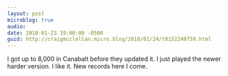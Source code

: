 ```yaml
---
layout: post
microblog: true
audio: 
date: 2010-01-23 19:00:00 -0500
guid: http://craigmcclellan.micro.blog/2010/01/24/t8152249759.html
---
```

I got up to 8,000 in Canabalt before they updated it. I just played the newer harder version. I like it. New records here I come.
